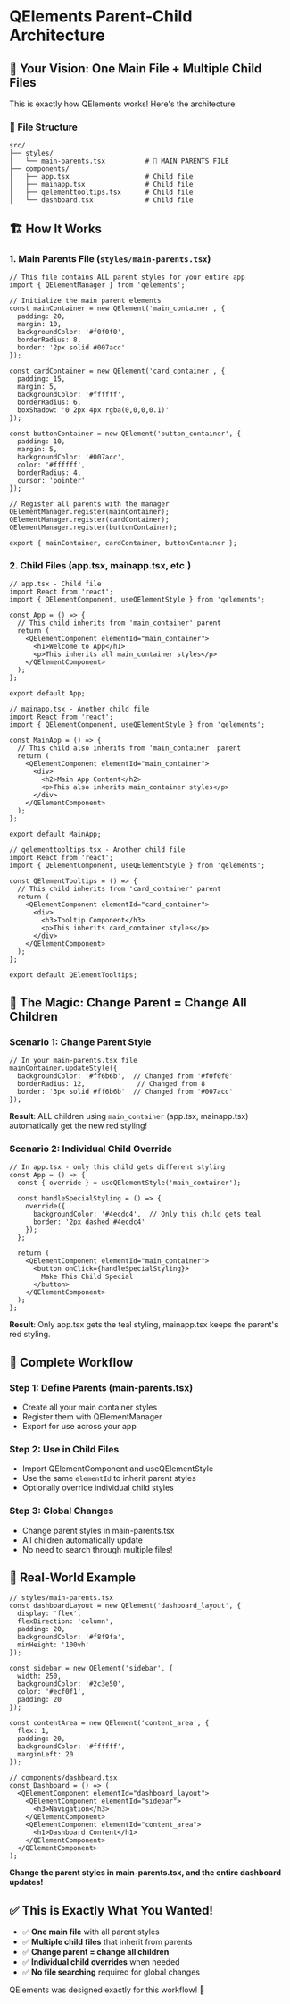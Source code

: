 # QElements Parent-Child Architecture

## 🎯 Your Vision: One Main File + Multiple Child Files

This is exactly how QElements works! Here's the architecture:

### 📁 File Structure
```
src/
├── styles/
│   └── main-parents.tsx          # 🎯 MAIN PARENTS FILE
├── components/
│   ├── app.tsx                   # Child file
│   ├── mainapp.tsx               # Child file  
│   ├── qelementtooltips.tsx      # Child file
│   └── dashboard.tsx             # Child file
```

## 🏗️ How It Works

### 1. **Main Parents File** (`styles/main-parents.tsx`)
```tsx
// This file contains ALL parent styles for your entire app
import { QElementManager } from 'qelements';

// Initialize the main parent elements
const mainContainer = new QElement('main_container', {
  padding: 20,
  margin: 10,
  backgroundColor: '#f0f0f0',
  borderRadius: 8,
  border: '2px solid #007acc'
});

const cardContainer = new QElement('card_container', {
  padding: 15,
  margin: 5,
  backgroundColor: '#ffffff',
  borderRadius: 6,
  boxShadow: '0 2px 4px rgba(0,0,0,0.1)'
});

const buttonContainer = new QElement('button_container', {
  padding: 10,
  margin: 5,
  backgroundColor: '#007acc',
  color: '#ffffff',
  borderRadius: 4,
  cursor: 'pointer'
});

// Register all parents with the manager
QElementManager.register(mainContainer);
QElementManager.register(cardContainer);
QElementManager.register(buttonContainer);

export { mainContainer, cardContainer, buttonContainer };
```

### 2. **Child Files** (app.tsx, mainapp.tsx, etc.)
```tsx
// app.tsx - Child file
import React from 'react';
import { QElementComponent, useQElementStyle } from 'qelements';

const App = () => {
  // This child inherits from 'main_container' parent
  return (
    <QElementComponent elementId="main_container">
      <h1>Welcome to App</h1>
      <p>This inherits all main_container styles</p>
    </QElementComponent>
  );
};

export default App;
```

```tsx
// mainapp.tsx - Another child file
import React from 'react';
import { QElementComponent, useQElementStyle } from 'qelements';

const MainApp = () => {
  // This child also inherits from 'main_container' parent
  return (
    <QElementComponent elementId="main_container">
      <div>
        <h2>Main App Content</h2>
        <p>This also inherits main_container styles</p>
      </div>
    </QElementComponent>
  );
};

export default MainApp;
```

```tsx
// qelementtooltips.tsx - Another child file
import React from 'react';
import { QElementComponent, useQElementStyle } from 'qelements';

const QElementTooltips = () => {
  // This child inherits from 'card_container' parent
  return (
    <QElementComponent elementId="card_container">
      <div>
        <h3>Tooltip Component</h3>
        <p>This inherits card_container styles</p>
      </div>
    </QElementComponent>
  );
};

export default QElementTooltips;
```

## 🎯 The Magic: Change Parent = Change All Children

### **Scenario 1: Change Parent Style**
```tsx
// In your main-parents.tsx file
mainContainer.updateStyle({
  backgroundColor: '#ff6b6b',  // Changed from '#f0f0f0'
  borderRadius: 12,             // Changed from 8
  border: '3px solid #ff6b6b'  // Changed from '#007acc'
});
```

**Result**: ALL children using `main_container` (app.tsx, mainapp.tsx) automatically get the new red styling!

### **Scenario 2: Individual Child Override**
```tsx
// In app.tsx - only this child gets different styling
const App = () => {
  const { override } = useQElementStyle('main_container');
  
  const handleSpecialStyling = () => {
    override({
      backgroundColor: '#4ecdc4',  // Only this child gets teal
      border: '2px dashed #4ecdc4'
    });
  };

  return (
    <QElementComponent elementId="main_container">
      <button onClick={handleSpecialStyling}>
        Make This Child Special
      </button>
    </QElementComponent>
  );
};
```

**Result**: Only app.tsx gets the teal styling, mainapp.tsx keeps the parent's red styling.

## 🔄 Complete Workflow

### **Step 1: Define Parents** (main-parents.tsx)
- Create all your main container styles
- Register them with QElementManager
- Export for use across your app

### **Step 2: Use in Child Files**
- Import QElementComponent and useQElementStyle
- Use the same `elementId` to inherit parent styles
- Optionally override individual child styles

### **Step 3: Global Changes**
- Change parent styles in main-parents.tsx
- All children automatically update
- No need to search through multiple files!

## 🎨 Real-World Example

```tsx
// styles/main-parents.tsx
const dashboardLayout = new QElement('dashboard_layout', {
  display: 'flex',
  flexDirection: 'column',
  padding: 20,
  backgroundColor: '#f8f9fa',
  minHeight: '100vh'
});

const sidebar = new QElement('sidebar', {
  width: 250,
  backgroundColor: '#2c3e50',
  color: '#ecf0f1',
  padding: 20
});

const contentArea = new QElement('content_area', {
  flex: 1,
  padding: 20,
  backgroundColor: '#ffffff',
  marginLeft: 20
});
```

```tsx
// components/dashboard.tsx
const Dashboard = () => (
  <QElementComponent elementId="dashboard_layout">
    <QElementComponent elementId="sidebar">
      <h3>Navigation</h3>
    </QElementComponent>
    <QElementComponent elementId="content_area">
      <h1>Dashboard Content</h1>
    </QElementComponent>
  </QElementComponent>
);
```

**Change the parent styles in main-parents.tsx, and the entire dashboard updates!**

## ✅ This is Exactly What You Wanted!

- ✅ **One main file** with all parent styles
- ✅ **Multiple child files** that inherit from parents
- ✅ **Change parent = change all children**
- ✅ **Individual child overrides** when needed
- ✅ **No file searching** required for global changes

QElements was designed exactly for this workflow! 🎉
